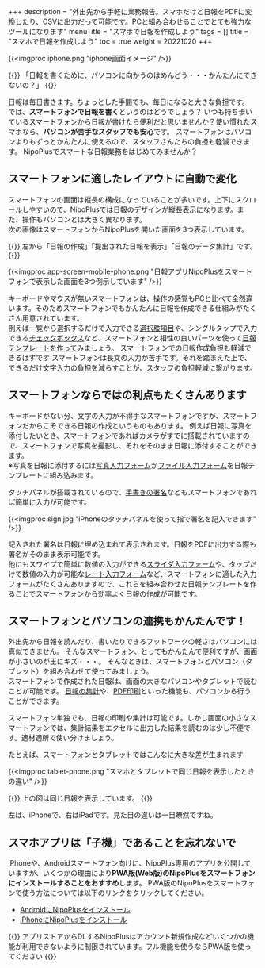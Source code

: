 +++
description = "外出先から手軽に業務報告。スマホだけど日報をPDFに変換したり、CSVに出力だって可能です。PCと組み合わせることでとても強力なツールになります"
menuTitle = "スマホで日報を作成しよう"
tags = []
title = "スマホで日報を作成しよう"
toc = true
weight = 20221020
+++


{{<imgproc iphone.png "iphone画面イメージ" />}}

{{<alice pos="left" icon="question">}}
「日報を書くために、パソコンに向かうのはめんどう・・・かんたんにできないの？」
{{</alice>}}

日報は毎日書きます。ちょっとした手間でも、毎日になると大きな負担です。
では、**スマートフォンで日報を書く**というのはどうでしょう？
いつも持ち歩いているスマートフォンから日報が書けたら便利だと思いませんか？使い慣れたスマホなら、**パソコンが苦手なスタッフでも安心**です。
スマートフォンはパソコンよりもずっとかんたんに使えるので、スタッフさんたちの負担も軽減できます。
NipoPlusでスマートな日報業務をはじめてみませんか？

## スマートフォンに適したレイアウトに自動で変化

スマートフォンの画面は縦長の構成になっていることが多いです。上下にスクロールしやすいので、NipoPlusでは日報のデザインが縦長表示になります。また、操作もパソコンとは大きく異なります。  
次の画像はスマートフォンからNipoPlusを開いた画面を3つ表示しています。

{{<alice pos="right" icon="phone">}}
左から「日報の作成」「提出された日報を表示」「日報のデータ集計」です。
{{</alice>}}

{{<imgproc app-screen-mobile-phone.png "日報アプリNipoPlusをスマートフォンで表示した画面を3つ例示しています" />}}

キーボードやマウスが無いスマートフォンは、操作の感覚もPCと比べて全然違います。そのためスマートフォンでもかんたんに日報を作成できる仕組みがたくさん用意されています。  
例えば一覧から選択するだけで入力できる[選択肢項目](/org/groupsetting/template/select/)や、シングルタップで入力できる[チェックボックス](/org/groupsetting/template/checkbox/)など、スマートフォンと相性の良いパーツを使って[日報テンプレートを作って](/org/groupsetting/template/make/)みましょう。
スマートフォンでの日報作成負担も軽減できるはずです
スマートフォンは長文の入力が苦手です。それを踏まえた上で、できるだけ文字入力の負担を減らすことが、スタッフの負担軽減に繋がります。

## スマートフォンならではの利点もたくさんあります

キーボードがない分、文字の入力が不得手なスマートフォンですが、スマートフォンだからこそできる日報の作成というものもあります。
例えば日報に写真を添付したいとき、スマートフォンであればカメラがすでに搭載されていますので、スマートフォンで写真を撮影し、それをそのまま日報に添付することができます。  
※写真を日報に添付するには[写真入力フォーム](/org/groupsetting/template/picture/)か[ファイル入力フォーム](/org/groupsetting/template/file/)を日報テンプレートに組み込みます。

タッチパネルが搭載されているので、[手書きの署名](/org/groupsetting/template/sign/)などもスマートフォンであれば簡単に入力が可能です。

{{<imgproc sign.jpg "iPhoneのタッチパネルを使って指で署名を記入できます" />}}

記入された署名は日報に埋め込まれて表示されます。日報をPDFに出力する際も署名がそのまま表示可能です。  
他にもスワイプで簡単に数値の入力ができる[スライダ入力フォーム](/org/groupsetting/template/step/)や、タップだけで数値の入力が可能な[レート入力フォーム](/org/groupsetting/template/rate/)など、スマートフォンに適した入力フォームがたくさんありますので、これらを組み合わせた日報テンプレートを作ることでスマートフォンから効率よく日報の作成が可能です。

## スマートフォンとパソコンの連携もかんたんです！

外出先から日報を読んだり、書いたりできるフットワークの軽さはパソコンには真似できません。
そんなスマートフォン、とってもかんたんで便利ですが、画面が小さいのが玉にキズ・・・。
そんなときは、スマートフォンとパソコン（タブレット）を組み合わせて使ってみましょう。  
スマートフォンで作成された日報は、画面の大きなパソコンやタブレットで読むことが可能です。
[日報の集計](/report/totalling/)や、[PDF印刷](/report/read/pdf/)といった機能も、パソコンから行うことができます。

スマートフォン単独でも、日報の印刷や集計は可能です。しかし画面の小さなスマートフォンでは、集計結果をエクセルに出力した結果を読むのは少し不便です。適材適所で使い分けましょう。

たとえば、スマートフォンとタブレットではこんなに大きな差が生まれます

{{<imgproc tablet-phone.png "スマホとタブレットで同じ日報を表示したときの違い" />}}

{{<alice pos="right" icon="here">}}
上の図は同じ日報を表示しています。
{{</alice>}}

左は、iPhoneで、右はiPadです。見た目の違いは一目瞭然ですね。

## スマホアプリは「子機」であることを忘れないで

iPhoneや、Androidスマートフォン向けに、NipoPlus専用のアプリを公開していますが、いくつかの理由により**PWA版(Web版)のNipoPlusをスマートフォンにインストールすることをおすすめ**します。
PWA版のNipoPlusをスマートフォンで使う方法については以下のリンクをクリックしてください。

- [AndroidにNipoPlusをインストール](/system/android/)
- [iPhoneにNipoPlusをインストール](/system/ios/)


{{<alice pos="right" icon="here">}}
アプリストアからDLするNipoPlusはアカウント新規作成などいくつかの機能が利用できないように制限されています。フル機能を使うならPWA版を使ってください
{{</alice>}}
